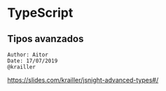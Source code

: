 # TypeScript
## Tipos avanzados

```
Author: Aitor
Date: 17/07/2019
@krailler
```

https://slides.com/krailler/jsnight-advanced-types#/